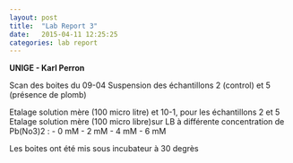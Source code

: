 ```yaml
---
layout: post
title:  "Lab Report 3"
date:   2015-04-11 12:25:25
categories: lab report
---
```


**UNIGE - Karl Perron**

Scan des boites du 09-04
Suspension des échantillons 2 (control) et 5 (présence de plomb)

Etalage solution mère (100 micro litre) et 10-1, pour les  échantillons 2 et 5
Etalage solution mère (100 micro libre)sur LB à différente concentration de Pb(No3)2 :
					- 0 mM
					- 2 mM
					- 4 mM
					- 6 mM  

Les boites ont été mis sous incubateur à 30 degrès
